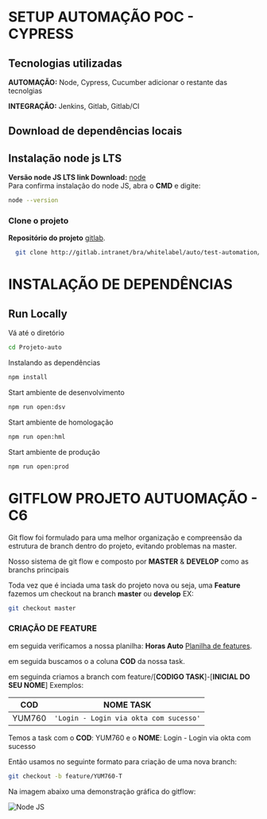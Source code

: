 # SETUP AUTOMAÇÃO POC - CYPRESS



## Tecnologias utilizadas  
**AUTOMAÇÃO:** Node, Cypress, Cucumber adicionar o restante das tecnolgias  

**INTEGRAÇÃO:** Jenkins, Gitlab, Gitlab/CI  





##  Download de dependências locais

## Instalação node js LTS
**Versão node JS LTS link Download:** [node](https://nodejs.org/dist/v18.12.0/node-v18.12.0-x64.msi)  
Para confirma instalação do node JS, abra o **CMD** e digite:
```sh
node --version 
```


### Clone o projeto
**Repositório do projeto** [gitlab](http://gitlab.intranet/bra/whitelabel/auto/test-automation/originacao-lojista/portal-lojista). 

~~~bash  
  git clone http://gitlab.intranet/bra/whitelabel/auto/test-automation/originacao-lojista/portal-lojista
~~~


# INSTALAÇÃO DE DEPENDÊNCIAS

## Run Locally  

Vá até o diretório 

~~~bash  
cd Projeto-auto
~~~

Instalando as dependências  

~~~bash  
npm install
~~~

Start ambiente de desenvolvimento  

~~~bash   ( usar no gitbash)
npm run open:dsv
~~~  
Start ambiente de homologação  

~~~bash  
npm run open:hml
~~~  
Start ambiente de produção  

~~~bash  
npm run open:prod
~~~  

# GITFLOW PROJETO AUTUOMAÇÃO - C6


Git flow foi formulado para uma melhor organização e compreensão da estrutura de branch dentro do projeto, evitando problemas na master.

Nosso sistema de git flow e composto por **MASTER** & **DEVELOP** como as branchs principais

Toda vez que é inciada uma task do projeto nova ou seja, uma **Feature** fazemos um checkout na branch **master** ou **develop** 
EX:
~~~bash  
git checkout master
~~~  

### CRIAÇÃO DE FEATURE
em seguida verificamos a nossa planilha:  **Horas Auto** [Planilha de features](https://ts.accenture.com/:x:/r/sites/C6-AutomaoRegressivo/Shared%20Documents/Auto/HorasAuto.xlsx?d=we46fa5c976094c099dddef00ccbfb98e&csf=1&web=1&e=HzRulI). 

em seguida buscamos o a coluna **COD** da nossa task.


em seguinda criamos a branch com feature/[**CODIGO TASK**]-[**INICIAL DO SEU NOME**] 
Exemplos:

|     COD           |NOME TASK                          |
|----------------|--------------------------------------|
|YUM760          |`'Login - Login via okta com sucesso'`|       

Temos a task com o **COD**: YUM760 e o **NOME**: Login - Login via okta com sucesso

Então usamos no seguinte formato para criação de uma nova branch:

~~~bash  
git checkout -b feature/YUM760-T
~~~  




Na imagem abaixo uma demonstração gráfica do gitflow:

![Node JS](imgs\gitflow.png)  





